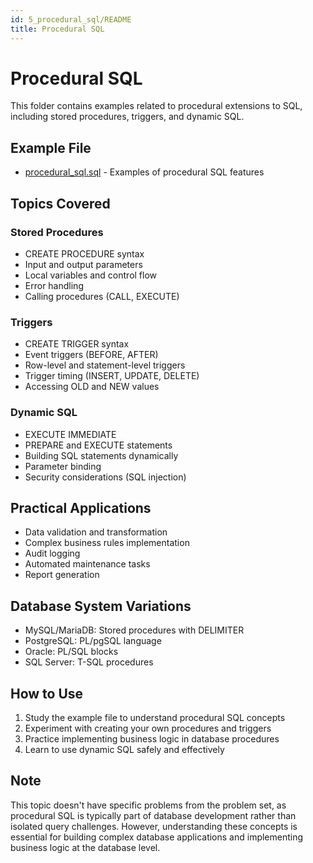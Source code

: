 ```yaml
---
id: 5_procedural_sql/README
title: Procedural SQL
---
```

# Procedural SQL

This folder contains examples related to procedural extensions to SQL, including stored procedures, triggers, and dynamic SQL.

## Example File
- [procedural_sql.sql](procedural_sql.sql) - Examples of procedural SQL features

## Topics Covered

### Stored Procedures
- CREATE PROCEDURE syntax
- Input and output parameters
- Local variables and control flow
- Error handling
- Calling procedures (CALL, EXECUTE)

### Triggers
- CREATE TRIGGER syntax
- Event triggers (BEFORE, AFTER)
- Row-level and statement-level triggers
- Trigger timing (INSERT, UPDATE, DELETE)
- Accessing OLD and NEW values

### Dynamic SQL
- EXECUTE IMMEDIATE
- PREPARE and EXECUTE statements
- Building SQL statements dynamically
- Parameter binding
- Security considerations (SQL injection)

## Practical Applications
- Data validation and transformation
- Complex business rules implementation
- Audit logging
- Automated maintenance tasks
- Report generation

## Database System Variations
- MySQL/MariaDB: Stored procedures with DELIMITER
- PostgreSQL: PL/pgSQL language
- Oracle: PL/SQL blocks
- SQL Server: T-SQL procedures

## How to Use
1. Study the example file to understand procedural SQL concepts
2. Experiment with creating your own procedures and triggers
3. Practice implementing business logic in database procedures
4. Learn to use dynamic SQL safely and effectively

## Note
This topic doesn't have specific problems from the problem set, as procedural SQL is typically part of database development rather than isolated query challenges. However, understanding these concepts is essential for building complex database applications and implementing business logic at the database level. 